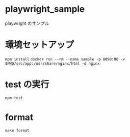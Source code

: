 # playwright_sample

playwright のサンプル

# 環境セットアップ

`npm install`
`docker run --rm --name sample -p 8090:80 -v $PWD/src/app:/usr/share/nginx/html -d nginx`

# test の実行

`npm test`

# format

`make format`
